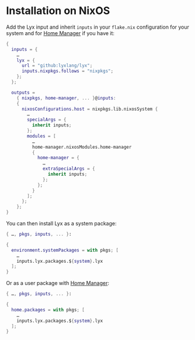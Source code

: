 <!--
SPDX-FileCopyrightText: 2025 Aljebriq <143266740+aljebriq@users.noreply.github.com>

SPDX-License-Identifier: CC-BY-SA-4.0
-->

# Installation on NixOS

Add the Lyx input and inherit `inputs` in your `flake.nix` configuration for your system and for [Home Manager](https://nix-community.github.io/home-manager/) if you have it:

```nix
{
  inputs = {
    …
    lyx = {
      url = "github:lyxlang/lyx";
      inputs.nixpkgs.follows = "nixpkgs";
    };
  };

  outputs =
    { nixpkgs, home-manager, ... }@inputs:
    {
      nixosConfigurations.host = nixpkgs.lib.nixosSystem {
        …
        specialArgs = {
          inherit inputs;
        };
        modules = [
          …
          home-manager.nixosModules.home-manager
          {
            home-manager = {
              …
              extraSpecialArgs = {
                inherit inputs;
              };
            };
          }
        ];
      };
    };
}
```

You can then install Lyx as a system package:

```nix
{ …, pkgs, inputs, ... }:

{
  environment.systemPackages = with pkgs; [
    …
    inputs.lyx.packages.${system}.lyx
  ];
}
```

Or as a user package with [Home Manager](https://nix-community.github.io/home-manager/):

```nix
{ …, pkgs, inputs, ... }:

{
  home.packages = with pkgs; [
    …
    inputs.lyx.packages.${system}.lyx
  ];
}
```
